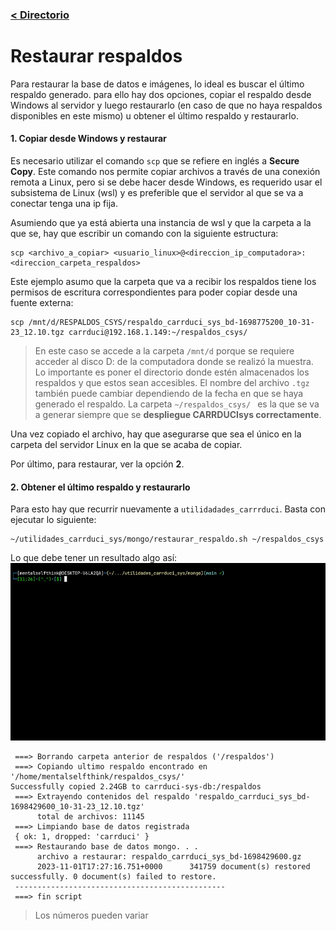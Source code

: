 ### [< Directorio](../directorio.md)
# Restaurar respaldos

Para restaurar la base de datos e imágenes, lo ideal es buscar el último respaldo generado. para ello hay dos opciones, copiar el respaldo desde Windows al servidor y luego restaurarlo (en caso de que no haya respaldos disponibles en este mismo) u obtener el último respaldo y restaurarlo.

#### 1. Copiar desde Windows y restaurar 

Es necesario utilizar el comando `scp` que se refiere en inglés a **Secure Copy**. Este comando nos permite copiar archivos a través de una conexión remota a Linux, pero si se debe hacer desde Windows, es requerido usar el subsistema de Linux (wsl) y  es preferible que el servidor al que se va a conectar tenga una ip fija.

Asumiendo que ya está abierta una instancia de wsl y que la carpeta a la que se, hay que escribir un comando con la siguiente estructura:
```
scp <archivo_a_copiar> <usuario_linux>@<direccion_ip_computadora>:<direccion_carpeta_respaldos>
```

Este ejemplo asumo que la carpeta que va a recibir los respaldos tiene los permisos de escritura correspondientes para poder copiar desde una fuente externa:
```
scp /mnt/d/RESPALDOS_CSYS/respaldo_carrduci_sys_bd-1698775200_10-31-23_12.10.tgz carrduci@192.168.1.149:~/respaldos_csys/
```

>En este caso se accede a la carpeta `/mnt/d` porque se requiere acceder al disco D: de la computadora donde se realizó la muestra. Lo importante es poner el directorio donde estén almacenados los respaldos y que estos sean accesibles. El nombre del archivo `.tgz` también puede cambiar dependiendo de la fecha en que se haya generado el respaldo. La carpeta `~/respaldos_csys/ ` es la que se va a generar siempre que se **despliegue CARRDUCIsys correctamente**.

Una vez copiado el archivo, hay que asegurarse que sea el único en la carpeta del servidor Linux en la que se acaba de copiar.

Por último, para restaurar, ver la opción **2**.

#### 2. Obtener el último respaldo y restaurarlo

Para esto hay que recurrir nuevamente a `utilidadades_carrrduci`.  Basta con ejecutar lo siguiente:
```
~/utilidades_carrduci_sys/mongo/restaurar_respaldo.sh ~/respaldos_csys
```

Lo que debe tener un resultado algo así:
![](../assets/gifs/restaurar_respaldo.gif)
```
 ===> Borrando carpeta anterior de respaldos ('/respaldos')
 ===> Copiando ultimo respaldo encontrado en '/home/mentalselfthink/respaldos_csys/'
Successfully copied 2.24GB to carrduci-sys-db:/respaldos
 ===> Extrayendo contenidos del respaldo 'respaldo_carrduci_sys_bd-1698429600_10-31-23_12.10.tgz'
      total de archivos: 11145
 ===> Limpiando base de datos registrada
 { ok: 1, dropped: 'carrduci' }
 ===> Restaurando base de datos mongo. . .
      archivo a restaurar: respaldo_carrduci_sys_bd-1698429600.gz
      2023-11-01T17:27:16.751+0000      341759 document(s) restored successfully. 0 document(s) failed to restore.
 -----------------------------------------------
 ===> fin script
```

> Los números pueden variar

